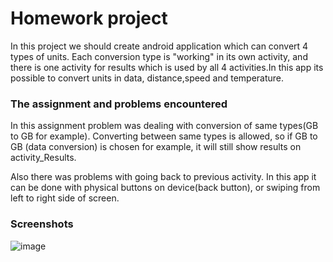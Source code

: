 # Homework project

In this project we should create android application which can convert 4 types of units. Each conversion type is "working" in its own activity,
and there is one activity for results which is used by all 4 activities.In this app its possible to convert units in data,
distance,speed and temperature.

### The assignment and problems encountered

In this assignment problem was dealing with conversion of same types(GB to GB for example). Converting between same types is allowed, so
if GB to GB (data conversion) is chosen for example, it will still show results on activity_Results.

Also there was problems with going back to previous activity. In this app it can be done with physical buttons on device(back button),
or swiping from left to right side of screen.


### Screenshots

![image](https://user-images.githubusercontent.com/30581389/39134012-e35b56ba-4715-11e8-9960-0576fb7db23e.png)



